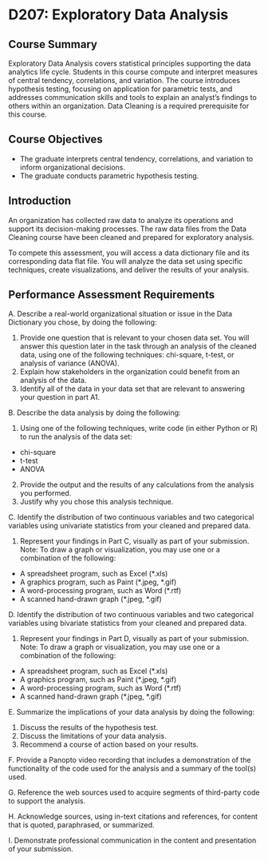 # D207: Exploratory Data Analysis

## Course Summary
Exploratory Data Analysis covers statistical principles supporting the data analytics life cycle. Students in this course compute and interpret measures of central tendency, correlations, and variation. The course introduces hypothesis testing, focusing on application for parametric tests, and addresses communication skills and tools to explain an analyst’s findings to others within an organization. Data Cleaning is a required prerequisite for this course.

## Course Objectives
* The graduate interprets central tendency, correlations, and variation to inform organizational decisions.
* The graduate conducts parametric hypothesis testing.

## Introduction
An organization has collected raw data to analyze its operations and support its decision-making processes. The raw data files from the Data Cleaning course have been cleaned and prepared for exploratory analysis.

To compete this assessment, you will access a data dictionary file and its corresponding data flat file. You will analyze the data set using specific techniques, create visualizations, and deliver the results of your analysis.

## Performance Assessment Requirements
A.  Describe a real-world organizational situation or issue in the Data Dictionary you chose, by doing the following:
1.  Provide one question that is relevant to your chosen data set. You will answer this question later in the task through an analysis of the cleaned data, using one of the following techniques: chi-square, t-test, or analysis of variance (ANOVA).
2.  Explain how stakeholders in the organization could benefit from an analysis of the data.
3.  Identify all of the data in your data set that are relevant to answering your question in part A1.

B.  Describe the data analysis by doing the following:
1.  Using one of the following techniques, write code (in either Python or R) to run the analysis of the data set:
* chi-square
* t-test
* ANOVA
2.  Provide the output and the results of any calculations from the analysis you performed.
3.  Justify why you chose this analysis technique.

C.  Identify the distribution of two continuous variables and two categorical variables using univariate statistics from your cleaned and prepared data.
1. Represent your findings in Part C, visually as part of your submission.<br>
Note: To draw a graph or visualization, you may use one or a combination of the following:
* A spreadsheet program, such as Excel (*.xls)
* A graphics program, such as Paint (*.jpeg, *.gif)
* A word-processing program, such as Word (*.rtf)
* A scanned hand-drawn graph (*.jpeg, *.gif)

D.  Identify the distribution of two continuous variables and two categorical variables using bivariate statistics from your cleaned and prepared data.
1. Represent your findings in Part D, visually as part of your submission.<br>
Note: To draw a graph or visualization, you may use one or a combination of the following:
* A spreadsheet program, such as Excel (*.xls)
* A graphics program, such as Paint (*.jpeg, *.gif)
* A word-processing program, such as Word (*.rtf)
* A scanned hand-drawn graph (*.jpeg, *.gif)

E.  Summarize the implications of your data analysis by doing the following:
1.  Discuss the results of the hypothesis test.
2.  Discuss the limitations of your data analysis.
3.  Recommend a course of action based on your results.

F.  Provide a Panopto video recording that includes a demonstration of the functionality of the code used for the analysis and a summary of the tool(s) used.

G.  Reference the web sources used to acquire segments of third-party code to support the analysis. 

H.  Acknowledge sources, using in-text citations and references, for content that is quoted, paraphrased, or summarized.

I.   Demonstrate professional communication in the content and presentation of your submission.
